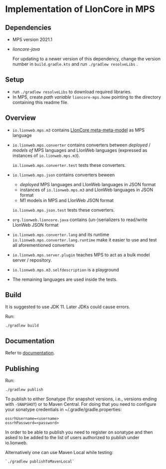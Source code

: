 # Implementation of LIonCore in MPS

## Dependencies
* MPS version 2021.1
* _lioncore-java_
  
  For updating to a newer version of this dependency, change the version number in `build.gradle.kts` and run `./gradlew resolveLibs` .

## Setup
* run `./gradlew resolveLibs` to download required libraries.
* In MPS, create _path variable_ `lioncore-mps.home` pointing to the directory containing this readme file.


## Overview
* `io.lionweb.mps.m3` contains [LIonCore meta-meta-model](https://lionweb-org.github.io/organization/lioncore/metametamodel/metametamodel.html) as MPS language
* `io.lionweb.mps.converter` contains converters between _deployed_ / _models of_ MPS languages and LIonWeb languages (expressed as instances of `io.lionweb.mps.m3`).
 
  `io.lionweb.mps.converter.test` tests these converters.
* `io.lionweb.mps.json` contains converters beween
  * _deployed_ MPS languages and LIonWeb languages in JSON format
  * instances of `io.lionweb.mps.m3` and LIonWeb languages in JSON format
  * M1 models in MPS and LIonWeb JSON format
  
  `io.lionweb.mps.json.test` tests these converters.
* `org.lionweb.lioncore.java` contains (un-)serializers to read/write LIonWeb JSON format
* `io.lionweb.mps.converter.lang` and its runtime `io.lionweb.mps.converter.lang.runtime` make it easier to use and test all aforementioned converters
* `io.lionweb.mps.server.plugin` teaches MPS to act as a bulk model server / repository.
* `io.lionweb.mps.m3.selfdescription` is a playground
* The remaining languages are used inside the tests.

## Build

It is suggested to use JDK 11. Later JDKs could cause errors.

Run:

`./gradlew build`

## Documentation
Refer to [documentation](docs/lioncore2mps-converter-design.adoc).

## Publishing

Run:

`./gradlew publish`

To publish to either Sonatype (for snapshot versions, i.e., versions ending with `-SNAPSHOT`) or to Maven Central.
For doing that you need to configure your sonatype credentials in ~/.gradle/gradle.properties:

```
ossrhUsername=<username>
ossrhPassword=<password>
```

In order to be able to publish you need to register on sonatype and then asked to be added to the list of users 
authorized to publish under io.lionweb.

Alternatively one can use Maven Local while testing:

```
`./gradlew publishToMavenLocal`
```
